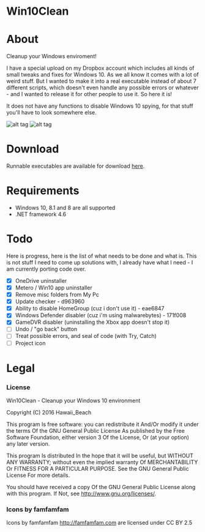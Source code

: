 # Win10Clean

# About
Cleanup your Windows enviroment!

I have a special upload on my Dropbox account which includes all kinds of small tweaks and fixes for Windows 10. As we all know it comes with a lot of weird stuff.
But I wanted to make it into a real executable instead of about 7 different scripts, which doesn't even handle any possible errors or whatever - and I wanted to release it for other people to use it. So here it is!

It does not have any functions to disable Windows 10 spying, for that stuff you'll have to look somewhere else.

![alt tag](http://i.imgur.com/5NHvxQA.png)
![alt tag](http://i.imgur.com/fIJxlu2.png)

# Download
Runnable executables are available for download [here](https://github.com/ElPumpo/Win10Clean/releases).

# Requirements
+ Windows 10, 8.1 and 8 are all supported
+ .NET framework 4.6

# Todo
Here is progress, here is the list of what needs to be done and what is. This is not stuff I need to come up solutions with, I already have what I need - I am currently porting code over.
- [x] OneDrive uninstaller
- [x] Metero / Win10 app uninstaller
- [x] Remove misc folders from My Pc
- [x] Update checker - d963960
- [x] Ability to disable HomeGroup (cuz i don't use it) - eae6847
- [x] Windows Defender disabler (cuz i'm using malwarebytes) - 171f008
- [x] GameDVR disabler (uninstalling the Xbox app doesn't stop it)
- [ ] Undo / "go back" button
- [ ] Treat possible errors, and seal of code (with Try, Catch)
- [ ] Project icon

# Legal

### License
Win10Clean - Cleanup your Windows 10 environment

Copyright (C) 2016 Hawaii_Beach

This program Is free software: you can redistribute it And/Or modify
it under the terms Of the GNU General Public License As published by
the Free Software Foundation, either version 3 Of the License, Or
(at your option) any later version.

This program Is distributed In the hope that it will be useful,
but WITHOUT ANY WARRANTY; without even the implied warranty Of
MERCHANTABILITY Or FITNESS FOR A PARTICULAR PURPOSE.  See the
GNU General Public License For more details.

You should have received a copy Of the GNU General Public License
along with this program.  If Not, see <http://www.gnu.org/licenses/>.

### Icons by famfamfam
Icons by famfamfam <http://famfamfam.com> are licensed under CC BY 2.5
